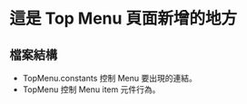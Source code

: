 # 這是 Top Menu 頁面新增的地方

## 檔案結構

-   TopMenu.constants 控制 Menu 要出現的連結。
-   TopMenu 控制 Menu item 元件行為。
